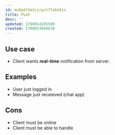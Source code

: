 ```yaml
---
id: mu8q4l5m1vjrpzt7fakk4ix
title: Push
desc: ''
updated: 1708854285590
created: 1708853894638
---
```


## Use case

- Client wants **real-time** notification from server.

## Examples

- User just logged in
- Message just receieved (chat app)

## Cons

- Client must be online
- Client must be able to handle 